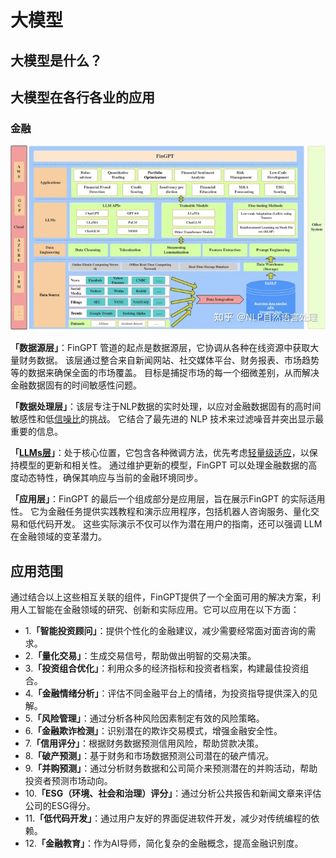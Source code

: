 # 大模型

## 大模型是什么？



## 大模型在各行各业的应用

### 金融

![](/assets/llm-intro-app-finllm1.png)

**「数据源层」**：FinGPT 管道的起点是数据源层，它协调从各种在线资源中获取大量财务数据。 该层通过整合来自新闻网站、社交媒体平台、财务报表、市场趋势等的数据来确保全面的市场覆盖。 目标是捕捉市场的每一个细微差别，从而解决金融数据固有的时间敏感性问题。

**「数据处理层」**：该层专注于NLP数据的实时处理，以应对金融数据固有的高时间敏感性和低[信噪比](https://www.zhihu.com/search?q=%E4%BF%A1%E5%99%AA%E6%AF%94&search_source=Entity&hybrid_search_source=Entity&hybrid_search_extra=%7B%22sourceType%22%3A%22answer%22%2C%22sourceId%22%3A3080830761%7D)的挑战。 它结合了最先进的 NLP 技术来过滤噪音并突出显示最重要的信息。

**「**[**LLMs层**](https://www.zhihu.com/search?q=LLMs%E5%B1%82&search_source=Entity&hybrid_search_source=Entity&hybrid_search_extra=%7B%22sourceType%22%3A%22answer%22%2C%22sourceId%22%3A3080830761%7D)**」**：处于核心位置，它包含各种微调方法，优先考虑[轻量级适应](https://www.zhihu.com/search?q=%E8%BD%BB%E9%87%8F%E7%BA%A7%E9%80%82%E5%BA%94&search_source=Entity&hybrid_search_source=Entity&hybrid_search_extra=%7B%22sourceType%22%3A%22answer%22%2C%22sourceId%22%3A3080830761%7D)，以保持模型的更新和相关性。 通过维护更新的模型，FinGPT 可以处理金融数据的高度动态特性，确保其响应与当前的金融环境同步。

**「应用层」**：FinGPT 的最后一个组成部分是应用层，旨在展示FinGPT 的实际适用性。 它为金融任务提供实践教程和演示应用程序，包括机器人咨询服务、量化交易和低代码开发。 这些实际演示不仅可以作为潜在用户的指南，还可以强调 LLM 在金融领域的变革潜力。

## **应用范围**

 通过结合以上这些相互关联的组件，FinGPT提供了一个全面可用的解决方案，利用人工智能在金融领域的研究、创新和实际应用。它可以应用在以下方面：

* 1.**「智能投资顾问」**：提供个性化的金融建议，减少需要经常面对面咨询的需求。
* 2.**「量化交易」**：生成交易信号，帮助做出明智的交易决策。
* 3.**「投资组合优化」**：利用众多的经济指标和投资者档案，构建最佳投资组合。
* 4.**「金融情绪分析」**：评估不同金融平台上的情绪，为投资指导提供深入的见解。
* 5.**「风险管理」**：通过分析各种风险因素制定有效的风险策略。
* 6.**「金融欺诈检测」**：识别潜在的欺诈交易模式，增强金融安全性。
* 7.**「信用评分」**：根据财务数据预测信用风险，帮助贷款决策。
* 8.**「破产预测」**：基于财务和市场数据预测公司潜在的破产情况。
* 9.**「并购预测」**：通过分析财务数据和公司简介来预测潜在的并购活动，帮助投资者预测市场动向。
* 10.**「ESG（环境、社会和治理）评分」**：通过分析公共报告和新闻文章来评估公司的ESG得分。
* 11.**「低代码开发」**：通过用户友好的界面促进软件开发，减少对传统编程的依赖。
* 12.**「金融教育」**：作为AI导师，简化复杂的金融概念，提高金融识别度。



